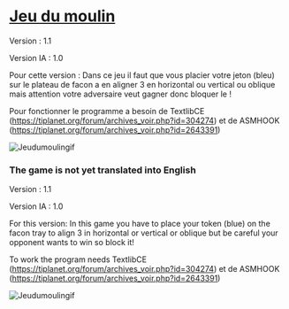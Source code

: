 # [Jeu du moulin](https://tiplanet.org/forum/archives_voir.php?id=2833473)

  Version : 1.1
 
  Version IA : 1.0

  Pour cette version :
Dans ce jeu il faut que vous placier votre jeton (bleu)
sur le plateau de facon a en aligner 3 en horizontal ou vertical ou oblique
mais attention votre adversaire veut gagner donc bloquer le !

Pour fonctionner le programme a besoin de TextlibCE (https://tiplanet.org/forum/archives_voir.php?id=304274)
et de ASMHOOK (https://tiplanet.org/forum/archives_voir.php?id=2643391)

![Jeudumoulingif](https://user-images.githubusercontent.com/93646709/147883023-9f078538-cacd-4c6b-b702-f4d432f8d9de.gif)

### The game is not yet translated into English

  Version : 1.1

  Version IA : 1.0

For this version: In this game you have to place your token (blue) on the facon tray to align 3 in horizontal or vertical or oblique but be careful your opponent wants to win so block it!

To work the program needs TextlibCE (https://tiplanet.org/forum/archives_voir.php?id=304274)
et de ASMHOOK (https://tiplanet.org/forum/archives_voir.php?id=2643391)

![Jeudumoulingif](https://user-images.githubusercontent.com/93646709/147883023-9f078538-cacd-4c6b-b702-f4d432f8d9de.gif)

  
